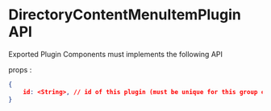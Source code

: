 # DirectoryContentMenuItemPlugin API

Exported Plugin Components must implements the following API

props :
```json
{
    id: <String>, // id of this plugin (must be unique for this group of plugins).
}
```
